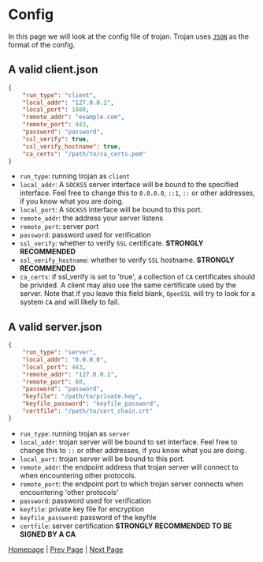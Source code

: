 # Config

In this page we will look at the config file of trojan. Trojan uses [`JSON`](https://en.wikipedia.org/wiki/JSON) as the format of the config.

## A valid client.json

```json
{
    "run_type": "client",
    "local_addr": "127.0.0.1",
    "local_port": 1080,
    "remote_addr": "example.com",
    "remote_port": 443,
    "password": "password",
    "ssl_verify": true,
    "ssl_verify_hostname": true,
    "ca_certs": "/path/to/ca_certs.pem"
}
```

- `run_type`: running trojan as `client`
- `local_addr`: A `SOCKS5` server interface will be bound to the specified interface. Feel free to change this to ``0.0.0.0``, ``::1``, ``::`` or other addresses, if you know what you are doing.
- `local_port`: A `SOCKS5` interface will be bound to this port.
- `remote_addr`: the address your server listens
- `remote_port`: server port
- `password`: password used  for verification
- `ssl_verify`: whether to verify `SSL` certificate. **STRONGLY RECOMMENDED**
- `ssl_verify_hostname`: whether to verify `SSL` hostname. **STRONGLY RECOMMENDED**
- `ca_certs`: if ssl_verify is set to 'true', a collection of `CA` certificates should be privided. A client may also use the same certificate used by the server. Note that if you leave this field blank, `OpenSSL` will try to look for a system `CA` and will likely to fail.

## A valid server.json

```json
{
    "run_type": "server",
    "local_addr": "0.0.0.0",
    "local_port": 443,
    "remote_addr": "127.0.0.1",
    "remote_port": 80,
    "password": "password",
    "keyfile": "/path/to/private.key",
    "keyfile_password": "keyfile_password",
    "certfile": "/path/to/cert_chain.crt"
}
```

- `run_type`: running trojan as `server`
- `local_addr`: trojan server will be bound to set interface. Feel free to change this to ``::`` or other addresses, if you know what you are doing.
- `local_port`: trojan server will be bound to this port.
- `remote_addr`: the endpoint address that trojan server will connect to when encountering other protocols.
- `remote_port`: the endpoint port to which trojan server connects when encountering 'other protocols'
- `password`: password used for verification
- `keyfile`: private key file for encryption
- `keyfile_password`: password of the keyfile
- `certfile`: server certification **STRONGLY RECOMMENDED TO BE SIGNED BY A CA**

[Homepage](.) | [Prev Page](protocol) | [Next Page](compile)
